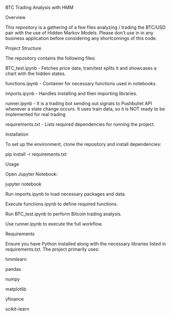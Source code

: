 BTC Trading Analysis with HMM

Overview

This repository is a gathering of a few files analyzing / trading the BTC/USD pair with the use of Hidden Markov Models.
Please don't use in in any business application before considering any shortcomings of this code.

Project Structure

The repository contains the following files:

BTC_test.ipynb - Fetches price data, train/test splits it and showcases a chart with the hidden states.

functions.ipynb - Container for necessary functions used in notebooks.

imports.ipynb - Handles installing and then importing libraries.

runner.ipynb - It is a trading bot sending out signals to Pushbullet API whenever a state change occurs. It uses train data, so it is NOT ready to be implemented for real trading

requirements.txt - Lists required dependencies for running the project.

Installation

To set up the environment, clone the repository and install dependencies:

pip install -r requirements.txt

Usage

Open Jupyter Notebook:

jupyter notebook

Run imports.ipynb to load necessary packages and data.

Execute functions.ipynb to define required functions.

Run BTC_test.ipynb to perform Bitcoin trading analysis.

Use runner.ipynb to execute the full workflow.

Requirements

Ensure you have Python installed along with the necessary libraries listed in requirements.txt. The project primarily uses:

hmmlearn

pandas

numpy

matplotlib

yfinance

scikit-learn
